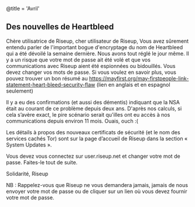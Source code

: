 @title = 'Avril'

## Des nouvelles de Heartbleed

Chère utilisatrice de Riseup, cher utilisateur de Riseup,
Vous avez sûrement entendu parler de l'important bogue d'encryptage du nom de Heartbleed qui a été dévoilé la semaine dernière. Nous avons tout réglé le jour même. Il y a un risque que votre mot de passe ait été volé et que vos communications avec Riseup aient été espionnées ou bidouillés. Vous devez changer vos mots de passe. Si vous voulez en savoir plus, vous pouvez trouver un bon résumé au https://mayfirst.org/may-firstpeople-link-statement-heart-bleed-security-flaw
 (lien en anglais et en espagnol seulement)

Il y a eu des confirmations (et aussi des démentis) indiquant que la NSA était au courant de ce problème depuis deux ans. D'après nos calculs, si cela s’avère exact, le pire scénario serait qu'illes ont eu accès à nos communications depuis environ 11 mois. Ouais, ouch :(

Les détails à propos des nouveaux certificats de sécurité (et le nom des services cachés Tor) sont sur la page d’accueil de Riseup dans la section « System Updates ».

Vous devez vous connectez sur user.riseup.net et changer votre mot de passe. Faites-le tout de suite.

Solidarité,
Riseup

NB : Rappelez-vous que Riseup ne vous demandera jamais, jamais de nous envoyer votre mot de passe ou de cliquer sur un lien où vous devez fournir votre mot de passe.
